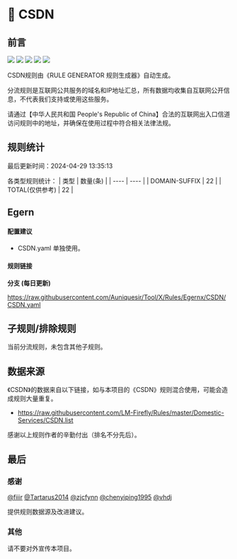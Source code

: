 # 🧸 CSDN

## 前言

![](https://shields.io/badge/-移除重复规则-ff69b4) ![](https://shields.io/badge/-DOMAIN与DOMAIN--SUFFIX合并-green) ![](https://shields.io/badge/-DOMAIN--SUFFIX间合并-critical) ![](https://shields.io/badge/-DOMAIN--SUFFIX与DOMAIN--KEYWORD合并-blue) ![](https://shields.io/badge/-IP--CIDR(6)合并-blueviolet) 

CSDN规则由《RULE GENERATOR 规则生成器》自动生成。

分流规则是互联网公共服务的域名和IP地址汇总，所有数据均收集自互联网公开信息，不代表我们支持或使用这些服务。

请通过【中华人民共和国 People's Republic of China】合法的互联网出入口信道访问规则中的地址，并确保在使用过程中符合相关法律法规。

## 规则统计

最后更新时间：2024-04-29 13:35:13

各类型规则统计：
| 类型 | 数量(条)  | 
| ---- | ----  |
| DOMAIN-SUFFIX | 22  | 
| TOTAL(仅供参考) | 22  | 


## Egern 

#### 配置建议
- CSDN.yaml 单独使用。

#### 规则链接
**分支 (每日更新)**

https://raw.githubusercontent.com/Auniquesir/Tool/X/Rules/Egernx/CSDN/CSDN.yaml











## 子规则/排除规则


当前分流规则，未包含其他子规则。

## 数据来源

《CSDN》的数据来自以下链接，如与本项目的《CSDN》规则混合使用，可能会造成规则大量重复。

- https://raw.githubusercontent.com/LM-Firefly/Rules/master/Domestic-Services/CSDN.list


感谢以上规则作者的辛勤付出（排名不分先后）。

## 最后

### 感谢

[@fiiir](https://github.com/fiiir) [@Tartarus2014](https://github.com/Tartarus2014) [@zjcfynn](https://github.com/zjcfynn) [@chenyiping1995](https://github.com/chenyiping1995) [@vhdj](https://github.com/vhdj)

提供规则数据源及改进建议。

### 其他

请不要对外宣传本项目。